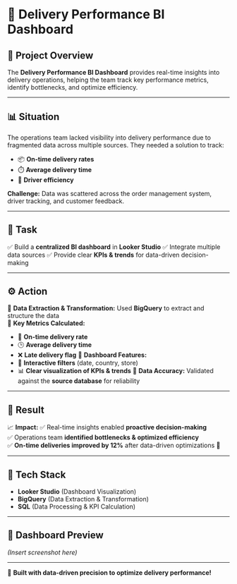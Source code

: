 # 🚀 Delivery Performance BI Dashboard

## 📌 Project Overview
The **Delivery Performance BI Dashboard** provides real-time insights into delivery operations, helping the team track key performance metrics, identify bottlenecks, and optimize efficiency.

---

## 📊 Situation
The operations team lacked visibility into delivery performance due to fragmented data across multiple sources. They needed a solution to track:
- 📦 **On-time delivery rates**
- ⏱️ **Average delivery time**
- 🛵 **Driver efficiency**

**Challenge:** Data was scattered across the order management system, driver tracking, and customer feedback.

---

## 🎯 Task
✅ Build a **centralized BI dashboard** in **Looker Studio**
✅ Integrate multiple data sources
✅ Provide clear **KPIs & trends** for data-driven decision-making

---

## ⚙️ Action
🔹 **Data Extraction & Transformation:** Used **BigQuery** to extract and structure the data  
🔹 **Key Metrics Calculated:**
   - 📍 **On-time delivery rate**
   - 🕒 **Average delivery time**
   - ❌ **Late delivery flag**
🔹 **Dashboard Features:**
   - 📅 **Interactive filters** (date, country, store)
   - 📊 **Clear visualization of KPIs & trends**
🔹 **Data Accuracy:** Validated against the **source database** for reliability

---

## 🚀 Result
📈 **Impact:**
✅ Real-time insights enabled **proactive decision-making**  
✅ Operations team **identified bottlenecks & optimized efficiency**  
✅ **On-time deliveries improved by 12%** after data-driven optimizations 🎯

---

## 📌 Tech Stack
- **Looker Studio** (Dashboard Visualization)
- **BigQuery** (Data Extraction & Transformation)
- **SQL** (Data Processing & KPI Calculation)

---

## 📸 Dashboard Preview
*(Insert screenshot here)*

---

🚀 **Built with data-driven precision to optimize delivery performance!**

